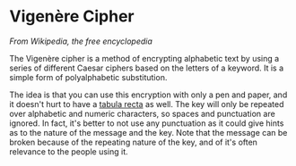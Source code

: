 <h1>Vigenère Cipher</h1>
<p><i>From Wikipedia, the free encyclopedia</i></p>
<p>The Vigenère cipher is a method of encrypting alphabetic text by using a series of different Caesar ciphers based on the letters of a keyword. It is a simple form of polyalphabetic substitution.</p>


<p>
The idea is that you can use this encryption with only a pen and paper, and it doesn't hurt to have a <a href ="http://mysteriouswritings.com/wp-content/uploads/2012/05/600px-Vigen%C3%A8re_square_shading.svg1_.png">tabula recta</a> as well. The key will only be repeated over alphabetic and numeric characters, so spaces and punctuation are ignored.  In fact, it's better to not use any punctuation as it could give hints as to the nature of the message and the key.
Note that the message can be broken because of the repeating nature of the key, and of it's often relevance to the people using it.
</p>

